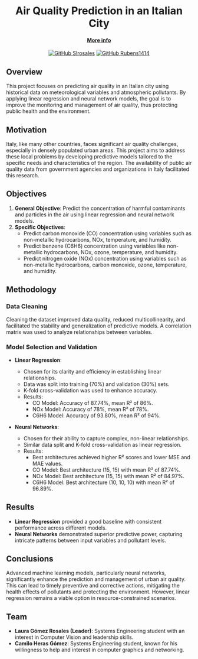 <div align="center">
  <h1>
    Air Quality Prediction in an Italian City
  </h1>

<h4>
  <a href="https://caheras.github.io">More info</a>
</h4>

[![GitHub Slrosales](https://img.shields.io/badge/by-Slrosales-purple)](https://github.com/Slrosales)
[![GitHub Rubens1414](https://img.shields.io/badge/by-caheras-blue)](https://github.com/caheras)

</div>

## Overview
This project focuses on predicting air quality in an Italian city using historical data on meteorological variables and atmospheric pollutants. By applying linear regression and neural network models, the goal is to improve the monitoring and management of air quality, thus protecting public health and the environment.

## Motivation
Italy, like many other countries, faces significant air quality challenges, especially in densely populated urban areas. This project aims to address these local problems by developing predictive models tailored to the specific needs and characteristics of the region. The availability of public air quality data from government agencies and organizations in Italy facilitated this research.

## Objectives
1. **General Objective**: Predict the concentration of harmful contaminants and particles in the air using linear regression and neural network models.
2. **Specific Objectives**:
   - Predict carbon monoxide (CO) concentration using variables such as non-metallic hydrocarbons, NOx, temperature, and humidity.
   - Predict benzene (C6H6) concentration using variables like non-metallic hydrocarbons, NOx, ozone, temperature, and humidity.
   - Predict nitrogen oxide (NOx) concentration using variables such as non-metallic hydrocarbons, carbon monoxide, ozone, temperature, and humidity.

## Methodology
### Data Cleaning
Cleaning the dataset improved data quality, reduced multicollinearity, and facilitated the stability and generalization of predictive models. A correlation matrix was used to analyze relationships between variables.

### Model Selection and Validation
- **Linear Regression**:
  - Chosen for its clarity and efficiency in establishing linear relationships.
  - Data was split into training (70%) and validation (30%) sets.
  - K-fold cross-validation was used to enhance accuracy.
  - Results:
    - CO Model: Accuracy of 87.74%, mean R² of 86%.
    - NOx Model: Accuracy of 78%, mean R² of 78%.
    - C6H6 Model: Accuracy of 93.80%, mean R² of 94%.

- **Neural Networks**:
  - Chosen for their ability to capture complex, non-linear relationships.
  - Similar data split and K-fold cross-validation as linear regression.
  - Results:
    - Best architectures achieved higher R² scores and lower MSE and MAE values.
    - CO Model: Best architecture (15, 15) with mean R² of 87.74%.
    - NOx Model: Best architecture (15, 15) with mean R² of 84.97%.
    - C6H6 Model: Best architecture (10, 10, 10) with mean R² of 96.89%.

## Results
- **Linear Regression** provided a good baseline with consistent performance across different models.
- **Neural Networks** demonstrated superior predictive power, capturing intricate patterns between input variables and pollutant levels.

## Conclusions
Advanced machine learning models, particularly neural networks, significantly enhance the prediction and management of urban air quality. This can lead to timely preventive and corrective actions, mitigating the health effects of pollutants and protecting the environment. However, linear regression remains a viable option in resource-constrained scenarios.

## Team
- **Laura Gómez Rosales (Leader)**: Systems Engineering student with an interest in Computer Vision and leadership skills.
- **Camilo Heras Gómez**: Systems Engineering student, known for his willingness to help and interest in computer graphics and networking.


